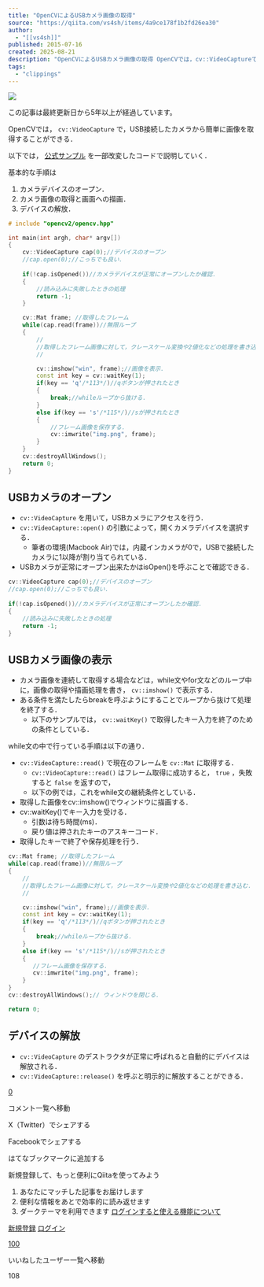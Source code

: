 ```yaml
---
title: "OpenCVによるUSBカメラ画像の取得"
source: "https://qiita.com/vs4sh/items/4a9ce178f1b2fd26ea30"
author:
  - "[[vs4sh]]"
published: 2015-07-16
created: 2025-08-21
description: "OpenCVによるUSBカメラ画像の取得 OpenCVでは，cv::VideoCaptureで，USB接続したカメラから簡単に画像を取得することができる． 以下では，公式サンプルを一部改変したコードで説明していく． 基本的な手順は カメラデバイスのオープン． カメラ画像..."
tags:
  - "clippings"
---
```

![](https://relay-dsp.ad-m.asia/dmp/sync/bizmatrix?pid=c3ed207b574cf11376&d=x18o8hduaj&uid=)

この記事は最終更新日から5年以上が経過しています。

OpenCVでは， `cv::VideoCapture` で，USB接続したカメラから簡単に画像を取得することができる．

以下では， [公式サンプル](http://docs.opencv.org/3.0-beta/modules/videoio/doc/reading_and_writing_video.html) を一部改変したコードで説明していく．

基本的な手順は

1. カメラデバイスのオープン．
2. カメラ画像の取得と画面への描画．
3. デバイスの解放．

```cpp
# include "opencv2/opencv.hpp"

int main(int argh, char* argv[])
{
    cv::VideoCapture cap(0);//デバイスのオープン
    //cap.open(0);//こっちでも良い．
    
    if(!cap.isOpened())//カメラデバイスが正常にオープンしたか確認．
    {
        //読み込みに失敗したときの処理
        return -1;
    }

    cv::Mat frame; //取得したフレーム
    while(cap.read(frame))//無限ループ
    {
        //
        //取得したフレーム画像に対して，クレースケール変換や2値化などの処理を書き込む．
        //

        cv::imshow("win", frame);//画像を表示．
        const int key = cv::waitKey(1);
        if(key == 'q'/*113*/)//qボタンが押されたとき
        {
            break;//whileループから抜ける．
        }
        else if(key == 's'/*115*/)//sが押されたとき
        {
            //フレーム画像を保存する．
            cv::imwrite("img.png", frame);
        }
    }
    cv::destroyAllWindows();
    return 0;
}
```

## USBカメラのオープン

- `cv::VideoCapture` を用いて，USBカメラにアクセスを行う．
- `cv::VideoCapture::open()` の引数によって，開くカメラデバイスを選択する．
	- 筆者の環境(Macbook Air)では，内蔵インカメラが0で，USBで接続したカメラに1以降が割り当てられている．
- USBカメラが正常にオープン出来たかはisOpen()を呼ぶことで確認できる．

```cpp
cv::VideoCapture cap(0);//デバイスのオープン
//cap.open(0);//こっちでも良い．
    
if(!cap.isOpened())//カメラデバイスが正常にオープンしたか確認．
{
    //読み込みに失敗したときの処理
    return -1;
}
```

## USBカメラ画像の表示

- カメラ画像を連続して取得する場合などは，while文やfor文などのループ中に，画像の取得や描画処理を書き， `cv::imshow()` で表示する．
- ある条件を満たしたらbreakを呼ぶようにすることでループから抜けて処理を終了する．
	- 以下のサンプルでは， `cv::waitKey()` で取得したキー入力を終了のための条件としている．

while文の中で行っている手順は以下の通り．

- `cv::VideoCapture::read()` で現在のフレームを `cv::Mat` に取得する．
	- `cv::VideoCapture::read()` はフレーム取得に成功すると， `true` ，失敗すると `false` を返すので，
	- 以下の例では，これをwhile文の継続条件としている．
- 取得した画像をcv::imshow()でウィンドウに描画する．
- cv::waitKey()でキー入力を受ける．
	- 引数は待ち時間(ms)．
	- 戻り値は押されたキーのアスキーコード．
- 取得したキーで終了や保存処理を行う．

```cpp
cv::Mat frame; //取得したフレーム
while(cap.read(frame))//無限ループ
{
    //
    //取得したフレーム画像に対して，クレースケール変換や2値化などの処理を書き込む．
    //

    cv::imshow("win", frame);//画像を表示．
    const int key = cv::waitKey(1);
    if(key == 'q'/*113*/)//qボタンが押されたとき
    {
        break;//whileループから抜ける．
    }
    else if(key == 's'/*115*/)//sが押されたとき
    {
       //フレーム画像を保存する．
       cv::imwrite("img.png", frame);
    }
}
cv::destroyAllWindows();// ウィンドウを閉じる．

return 0;
```

## デバイスの解放

- `cv::VideoCapture` のデストラクタが正常に呼ばれると自動的にデバイスは解放される．
- `cv::VideoCapture::release()` を呼ぶと明示的に解放することができる．

[0](https://qiita.com/vs4sh/items/#comments)

コメント一覧へ移動

X（Twitter）でシェアする

Facebookでシェアする

はてなブックマークに追加する

新規登録して、もっと便利にQiitaを使ってみよう

1. あなたにマッチした記事をお届けします
2. 便利な情報をあとで効率的に読み返せます
3. ダークテーマを利用できます
[ログインすると使える機能について](https://help.qiita.com/ja/articles/qiita-login-user)

[新規登録](https://qiita.com/signup?callback_action=login_or_signup&redirect_to=%2Fvs4sh%2Fitems%2F4a9ce178f1b2fd26ea30&realm=qiita) [ログイン](https://qiita.com/login?callback_action=login_or_signup&redirect_to=%2Fvs4sh%2Fitems%2F4a9ce178f1b2fd26ea30&realm=qiita)

[100](https://qiita.com/vs4sh/items/4a9ce178f1b2fd26ea30/likers)

いいねしたユーザー一覧へ移動

108